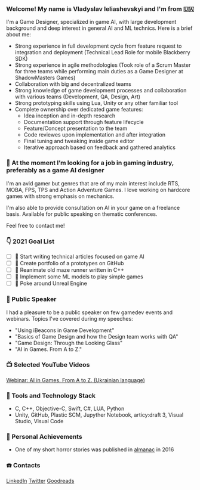 ### Welcome! My name is Vladyslav Ieliashevskyi and I'm from :ukraine:
I'm a Game Designer, specialized in game AI, with large development background and deep interest in general AI and ML technics. Here is a brief about me:
- Strong experience in full development cycle from feature request to integration and deployment (Technical Lead Role for mobile Blackberry SDK)
- Strong experience in agile methodologies (Took role of a Scrum Master for three teams while performing main duties as a Game Designer at ShadowMasters Games)
- Collaboration with big and decentralized teams
- Strong knowledge of game development processes and collaboration with various teams (Development, QA, Design, Art)
- Strong prototyping skills using Lua, Unity or any other familiar tool
- Complete ownership over dedicated game features:
    - Idea inception and in-depth research
    - Documentation support through feature lifecycle
    - Feature/Concept presentation to the team
    - Code reviewes upon implementation and after integration
    - Final tuning and tweaking inside game editor
    - Iterative approach based on feedback and gathered analytics

### 👯 At the moment I’m looking for a job in gaming industry, preferably as a game AI designer 
I'm an avid gamer but genres that are of my main interest include RTS, MOBA, FPS, TPS and Action Adventure Games. I love working on hardcore games with strong emphasis on mechanics.

I'm also able to provide consultation on AI in your game on a freelance basis. Available for public speaking on thematic conferences.

Feel free to contact me!

### :point_down: 2021 Goal List
- [ ] :memo: Start writing technical articles focused on game AI
- [ ] :game_die: Create portfolio of a prototypes on GitHub
- [ ] :construction: Reanimate old maze runner written in C++
- [ ] :robot: Implement some ML models to play simple games
- [ ] :school: Poke around Unreal Engine

### :mega: Public Speaker
I had a pleasure to be a public speaker on few gamedev events and webinars. Topics I've covered during my speeches:
- "Using iBeacons in Game Development" 
- "Basics of Game Design and how the Design team works with QA"
- "Game Design: Through the Looking Glass"
- "AI in Games. From A to Z."

### :tv: Selected YouTube Videos
[Webinar: AI in Games. From A to Z. (Ukrainian language)](https://www.youtube.com/watch?v=xpix1e4zIqY)

### :wrench: Tools and Technology Stack
- C, C++, Objective-C, Swift, C#, LUA, Python 
- Unity, GitHub, Plastic SCM, Jupyther Notebook, articy:draft 3, Visual Studio, Visual Code

### :raised_hands: Personal Achievements
- One of my short horror stories was published in [almanac](https://www.goodreads.com/book/show/56945599-4) in 2016

### :telephone: Contacts
[LinkedIn](https://www.linkedin.com/in/velashevskyy/)
[Twitter](https://twitter.com/vieliashevskyi)
[Goodreads](https://www.goodreads.com/user/show/54195270-vladyslav-ieliashevskyi)

<!--
**vieliashevskyi/vieliashevskyi** is a ✨ _special_ ✨ repository because its `README.md` (this file) appears on your GitHub profile.
-->
